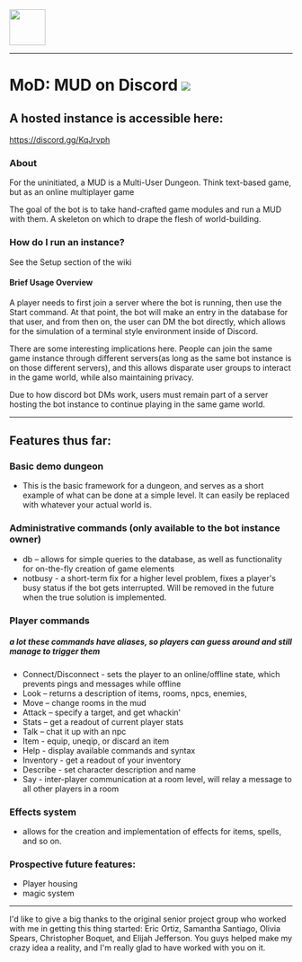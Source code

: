 <img src="http://www.mahan.io/static/media/DMspritev3.png" height="64"/>

___

# MoD: MUD on Discord <a href="https://codeclimate.com/github/JohnnySn0w/MoD/maintainability"><img src="https://api.codeclimate.com/v1/badges/1901d2aed01ef57e9384/maintainability" /></a>
## A hosted instance is accessible here:
https://discord.gg/KqJrvph
### About
For the uninitiated, a MUD is a Multi-User Dungeon. Think text-based game, but as an online multiplayer game

The goal of the bot is to take hand-crafted game modules and run a MUD with them. A skeleton on which to drape the flesh of world-building.

### How do I run an instance?
See the Setup section of the wiki


#### Brief Usage Overview
A player needs to first join a server where the bot is running, then use the Start command. At that point, the bot will make an entry in the database for that user, and from then on, the user can DM the bot directly, which allows for the simulation of a terminal style environment inside of Discord. 

There are some interesting implications here. People can join the same game instance through different servers(as long as the same bot instance is on those different servers), and this allows disparate user groups to interact in the game world, while also maintaining privacy.

Due to how discord bot DMs work, users must remain part of a server hosting the bot instance to continue playing in the same game world.

___

## Features thus far:

### Basic demo dungeon
- This is the basic framework for a dungeon, and serves as a short example of what can be done at a simple level. It can easily be replaced with whatever your actual world is.

### Administrative commands (only available to the bot instance owner)
- db – allows for simple queries to the database, as well as functionality for on-the-fly creation of game elements
- notbusy - a short-term fix for a higher level problem, fixes a player's busy status if the bot gets interrupted. Will be removed in the future when the true solution is implemented.

### Player commands
##### a lot these commands have aliases, so players can guess around and still manage to trigger them
- Connect/Disconnect - sets the player to an online/offline state, which prevents pings and messages while offline
- Look – returns a description of items, rooms, npcs, enemies, 
- Move – change rooms in the mud
- Attack – specify a target, and get whackin'
- Stats – get a readout of current player stats
- Talk – chat it up with an npc
- Item - equip, uneqip, or discard an item
- Help - display available commands and syntax
- Inventory - get a readout of your inventory
- Describe - set character description and name
- Say - inter-player communication at a room level, will relay a message to all other players in a room

### Effects system
- allows for the creation and implementation of effects for items, spells, and so on.

### Prospective future features:
- Player housing
- magic system

___

I'd like to give a big thanks to the original senior project group who worked with me in getting this thing started:
Eric Ortiz, Samantha Santiago, Olivia Spears, Christopher Boquet, and Elijah Jefferson. You guys helped make my crazy idea a reality, and I'm really glad to have worked with you on it.
